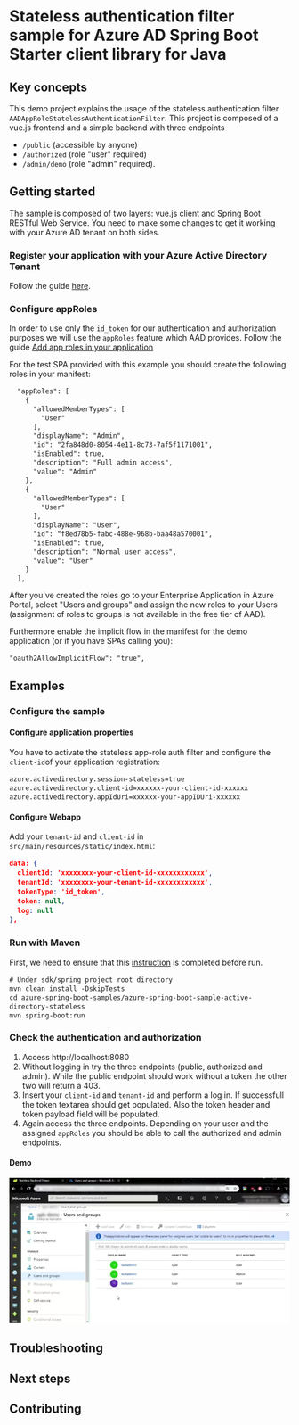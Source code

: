 # Stateless authentication filter sample for Azure AD Spring Boot Starter client library for Java

## Key concepts

This demo project  explains the usage of the stateless authentication filter `AADAppRoleStatelessAuthenticationFilter`.
This project is composed of a vue.js frontend and a simple backend with three endpoints
* `/public` (accessible by anyone)
* `/authorized` (role "user" required)
* `/admin/demo` (role "admin" required).

## Getting started
The sample is composed of two layers: vue.js client and Spring Boot RESTful Web Service. You need to make some changes 
to get it working with your Azure AD tenant on both sides.

### Register your application with your Azure Active Directory Tenant

Follow the guide [here](https://docs.microsoft.com/azure/active-directory/develop/v1-protocols-openid-connect-code#register-your-application-with-your-ad-tenant).

### Configure appRoles

In order to use only the `id_token` for our authentication and authorization purposes we will use the
`appRoles` feature which AAD provides. Follow the guide 
[Add app roles in your application](https://docs.microsoft.com/azure/active-directory/develop/howto-add-app-roles-in-azure-ad-apps)

For the test SPA provided with this example you should create the following roles in your manifest:

```
  "appRoles": [
    {
      "allowedMemberTypes": [
        "User"
      ],
      "displayName": "Admin",
      "id": "2fa848d0-8054-4e11-8c73-7af5f1171001",
      "isEnabled": true,
      "description": "Full admin access",
      "value": "Admin"
    },
    {
      "allowedMemberTypes": [
        "User"
      ],
      "displayName": "User",
      "id": "f8ed78b5-fabc-488e-968b-baa48a570001",
      "isEnabled": true,
      "description": "Normal user access",
      "value": "User"
    }
  ],
```

After you've created the roles go to your Enterprise Application in Azure Portal, select "Users and groups" and 
assign the new roles to your Users (assignment of roles to groups is not available in the free tier of AAD).

Furthermore enable the implicit flow in the manifest for the demo application 
(or if you have SPAs calling you):

```
"oauth2AllowImplicitFlow": "true",
```

## Examples
### Configure the sample

#### Configure application.properties

You have to activate the stateless app-role auth filter and configure the `client-id`of your application registration:

```properties
azure.activedirectory.session-stateless=true
azure.activedirectory.client-id=xxxxxx-your-client-id-xxxxxx
azure.activedirectory.appIdUri=xxxxxx-your-appIDUri-xxxxxx
```

#### Configure Webapp

Add your `tenant-id` and `client-id` in `src/main/resources/static/index.html`:

```json
data: {
  clientId: 'xxxxxxxx-your-client-id-xxxxxxxxxxxx',
  tenantId: 'xxxxxxxx-your-tenant-id-xxxxxxxxxxxx',
  tokenType: 'id_token',
  token: null,
  log: null
},
``` 

### Run with Maven
First, we need to ensure that this [instruction] is completed before run.
```shell
# Under sdk/spring project root directory
mvn clean install -DskipTests
cd azure-spring-boot-samples/azure-spring-boot-sample-active-directory-stateless
mvn spring-boot:run
```

### Check the authentication and authorization
	
1. Access http://localhost:8080
2. Without logging in try the three endpoints (public, authorized and admin). While the public 
   endpoint should work without a token the other two will return a 403.
3. Insert your `client-id` and `tenant-id` and perform a log in. If successfull the token textarea
   should get populated. Also the token header and token payload field will be populated.   
4. Again access the three endpoints. Depending on your user and the assigned `appRoles` you should
   be able to call the authorized and admin endpoints.
   
#### Demo
![demoonstration video](docs/demo.webp "Demo Video")

## Troubleshooting
## Next steps
## Contributing
<!-- LINKS -->
[instruction]: https://github.com/Azure/azure-sdk-for-java/blob/master/sdk/spring/CONTRIBUTING.md#building-from-source